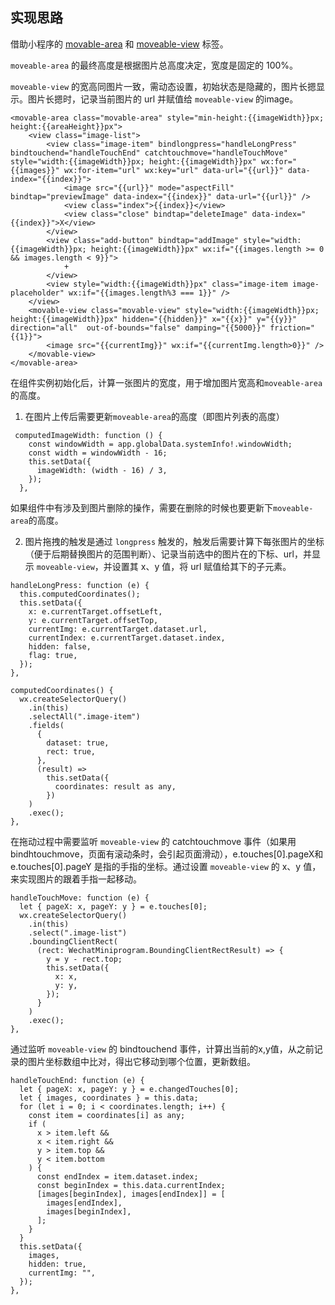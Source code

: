 
## 实现思路
借助小程序的 [movable-area](https://developers.weixin.qq.com/miniprogram/dev/component/movable-area.html) 和 [moveable-view](https://developers.weixin.qq.com/miniprogram/dev/component/movable-view.html) 标签。

`moveable-area` 的最终高度是根据图片总高度决定，宽度是固定的 100%。

`moveable-view` 的宽高同图片一致，需动态设置，初始状态是隐藏的，图片长摁显示。图片长摁时，记录当前图片的 url 并赋值给 `moveable-view` 的image。

``` wxml
<movable-area class="movable-area" style="min-height:{{imageWidth}}px; height:{{areaHeight}}px">
    <view class="image-list">
        <view class="image-item" bindlongpress="handleLongPress" bindtouchend="handleTouchEnd" catchtouchmove="handleTouchMove" style="width:{{imageWidth}}px; height:{{imageWidth}}px" wx:for="{{images}}" wx:for-item="url" wx:key="url" data-url="{{url}}" data-index="{{index}}">
            <image src="{{url}}" mode="aspectFill" bindtap="previewImage" data-index="{{index}}" data-url="{{url}}" />
            <view class="index">{{index}}</view>
            <view class="close" bindtap="deleteImage" data-index="{{index}}">X</view>
        </view>
        <view class="add-button" bindtap="addImage" style="width:{{imageWidth}}px; height:{{imageWidth}}px" wx:if="{{images.length >= 0 && images.length < 9}}">
            +
        </view>
        <view style="width:{{imageWidth}}px" class="image-item image-placeholder" wx:if="{{images.length%3 === 1}}" />
    </view>
    <movable-view class="movable-view" style="width:{{imageWidth}}px; height:{{imageWidth}}px" hidden="{{hidden}}" x="{{x}}" y="{{y}}" direction="all"  out-of-bounds="false" damping="{{5000}}" friction="{{1}}">
        <image src="{{currentImg}}" wx:if="{{currentImg.length>0}}" />
    </movable-view>
</movable-area>
```

在组件实例初始化后，计算一张图片的宽度，用于增加图片宽高和`moveable-area` 的高度。


1. 在图片上传后需要更新`moveable-area`的高度（即图片列表的高度）

```
 computedImageWidth: function () {
    const windowWidth = app.globalData.systemInfo!.windowWidth;
    const width = windowWidth - 16;
    this.setData({
      imageWidth: (width - 16) / 3,
    });
  },
```

如果组件中有涉及到图片删除的操作，需要在删除的时候也要更新下`moveable-area`的高度。

2. 图片拖拽的触发是通过 `longpress` 触发的，触发后需要计算下每张图片的坐标（便于后期替换图片的范围判断）、记录当前选中的图片在的下标、url，并显示 `moveable-view`，并设置其 x、y 值，将 url 赋值给其下的子元素。

```
handleLongPress: function (e) {
  this.computedCoordinates();
  this.setData({
    x: e.currentTarget.offsetLeft,
    y: e.currentTarget.offsetTop,
    currentImg: e.currentTarget.dataset.url,
    currentIndex: e.currentTarget.dataset.index,
    hidden: false,
    flag: true,
  });
},

computedCoordinates() {
  wx.createSelectorQuery()
    .in(this)
    .selectAll(".image-item")
    .fields(
      {
        dataset: true,
        rect: true,
      },
      (result) =>
        this.setData({
          coordinates: result as any,
        })
    )
    .exec();
},

```

在拖动过程中需要监听 `moveable-view` 的 catchtouchmove 事件（如果用bindhtouchmove，页面有滚动条时，会引起页面滑动），e.touches[0].pageX和e.touches[0].pageY 是指的手指的坐标。通过设置 `moveable-view` 的 x、y 值，来实现图片的跟着手指一起移动。

```
handleTouchMove: function (e) {
  let { pageX: x, pageY: y } = e.touches[0];
  wx.createSelectorQuery()
    .in(this)
    .select(".image-list")
    .boundingClientRect(
      (rect: WechatMiniprogram.BoundingClientRectResult) => {
        y = y - rect.top;
        this.setData({
          x: x,
          y: y,
        });
      }
    )
    .exec();
},
```

通过监听 `moveable-view` 的 bindtouchend 事件，计算出当前的x,y值，从之前记录的图片坐标数组中比对，得出它移动到哪个位置，更新数组。

```
handleTouchEnd: function (e) {
  let { pageX: x, pageY: y } = e.changedTouches[0];
  let { images, coordinates } = this.data;
  for (let i = 0; i < coordinates.length; i++) {
    const item = coordinates[i] as any;
    if (
      x > item.left &&
      x < item.right &&
      y > item.top &&
      y < item.bottom
    ) {
      const endIndex = item.dataset.index;
      const beginIndex = this.data.currentIndex;
      [images[beginIndex], images[endIndex]] = [
        images[endIndex],
        images[beginIndex],
      ];
    }
  }
  this.setData({
    images,
    hidden: true,
    currentImg: "",
  });
},
```